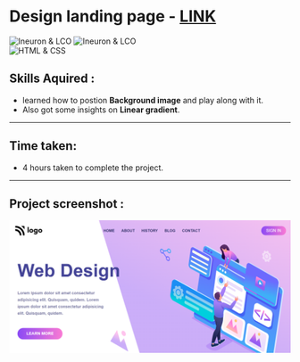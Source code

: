 # Design landing page - [LINK](https://design8-landing-page.netlify.app)
![Ineuron & LCO](https://img.shields.io/badge/Ineuron-LCO-brightgreen) 
![Ineuron & LCO](https://img.shields.io/badge/Hitesh%20Choudhary-Full--stack--JS--bootcamp-brightgreen)
<br>
![HTML & CSS](https://img.shields.io/badge/HTML-CSS-yellowgreen)

## Skills Aquired :
- learned how to postion **Background image**  and play along with it.
- Also got some insights on **Linear gradient**.
 ***
 ## Time taken:
 - 4 hours taken to complete the project.
 ***
 ## Project screenshot :
![Project-8/Design landing page](Project-SS.PNG)
